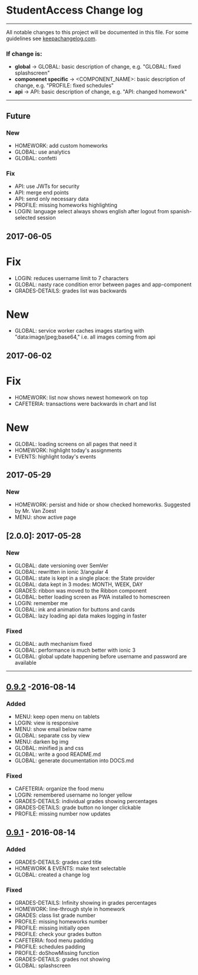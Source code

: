 
# StudentAccess Change log
----
All notable changes to this project will be documented in this file.
For some guidelines see [keepachangelog.com].

### If change is:
- **global** -> GLOBAL: basic description of change, e.g. "GLOBAL: fixed splashscreen"
- **componenet specific** -> <COMPONENT_NAME>: basic description of change, e.g. "PROFILE: fixed schedules"
- **api** -> API: basic description of change, e.g. "API: changed homework"


----
## Future
### New
- HOMEWORK: add custom homeworks
- GLOBAL: use analytics
- GLOBAL: confetti

### Fix
- API: use JWTs for security
- API: merge end points
- API: send only necessary data
- PROFILE: missing homeworks highlighting
- LOGIN: language select always shows english after logout from spanish-selected session

## 2017-06-05
# Fix
- LOGIN: reduces username limit to 7 characters
- GLOBAL: nasty race condition error between pages and app-component
- GRADES-DETAILS: grades list was backwards
# New
- GLOBAL: service worker caches images starting with "data:image/jpeg;base64,"
    i.e. all images coming from api

## 2017-06-02
# Fix
- HOMEWORK: list now shows newest homework on top
- CAFETERIA: transactions were backwards in chart and list
# New
- GLOBAL: loading screens on all pages that need it
- HOMEWORK: highlight today's assignments
- EVENTS: highlight today's events

## 2017-05-29
### New
- HOMEWORK: persist and hide or show checked homeworks. Suggested by Mr. Van Zoest
- MENU: show active page

## [2.0.0]: 2017-05-28
### New
- GLOBAL: date versioning over SemVer
- GLOBAL: rewritten in ionic 3/angular 4
- GLOBAL: state is kept in a single place: the State provider
- GLOBAL: data kept in 3 modes: MONTH, WEEK, DAY
- GRADES: ribbon was moved to the Ribbon component
- GLOBAL: better loading screen as PWA installed to homescreen
- LOGIN: remember me
- GLOBAL: ink and animation for buttons and cards
- GLOBAL: lazy loading api data makes logging in faster

### Fixed
- GLOBAL: auth mechanism fixed
- GLOBAL: performance is much better with ionic 3
- GLOBAL: global update happening before username and  password are available


----
## [0.9.2] -2016-08-14
### Added
- MENU: keep open menu on tablets
- LOGIN: view is responsive
- MENU: show email below name
- GLOBAL: separate css by view
- MENU: darken bg img
- GLOBAL: minified js and css
- GLOBAL: write a good README.md
- GLOBAL: generate documentation into DOCS.md

### Fixed
- CAFETERIA: organize the food menu
- LOGIN: remembered username no longer yellow
- GRADES-DETAILS:  individual grades showing percentages
- GRADES-DETAILS: grade button no longer clickable
- PROFILE: missing number now updates

## [0.9.1] - 2016-08-14
### Added
- GRADES-DETAILS: grades card title
- HOMEWORK & EVENTS: make text selectable
- GLOBAL: created a change log

### Fixed
- GRADES-DETAILS: Infinity showing in grades percentages
- HOMEWORK: line-through style in homework
- GRADES: class list grade number
- PROFILE: missing homeworks number
- PROFILE: missing initially open
- PROFILE: check your grades button
- CAFETERIA: food menu padding
- PROFILE: schedules padding
- PROFILE: doShowMissing function
- GRADES-DETAILS: grades not showing
- GLOBAL: splashscreen

[keepachangelog.com]: https://keepachangelog.com/
[0.9.1]: https://googledrive.com/host/0B8QaOFt88YYma1N1NUlIUFE5SDg/Android/StudentAccessV091vc15.apk
[0.9.2]: https://googledrive.com/host/0B8QaOFt88YYma1N1NUlIUFE5SDg/Android/StudentAccessV092vc16.apk